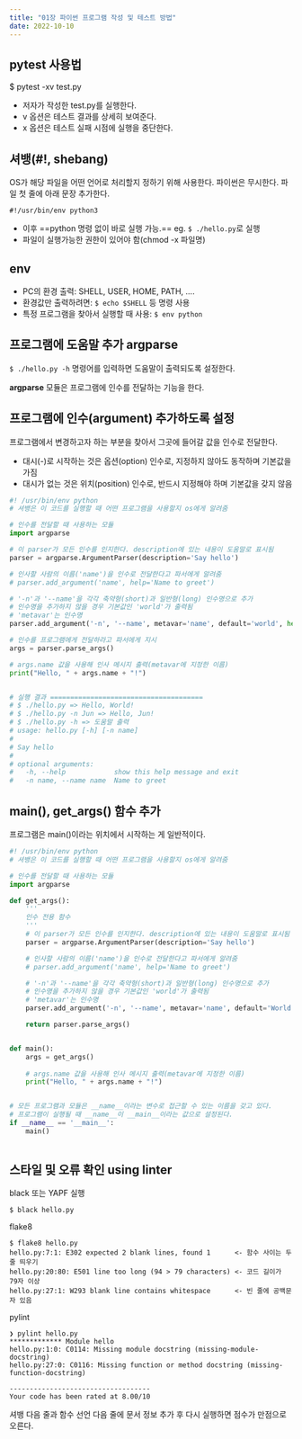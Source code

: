 ```yaml
---
title: "01장 파이썬 프로그램 작성 및 테스트 방법"
date: 2022-10-10
---
```


## pytest 사용법

$ pytest -xv test.py

- 저자가 작성한 test.py를 실행한다.
- v 옵션은 테스트 결과를 상세히 보여준다.
- x 옵션은 테스트 실패 시점에 실행을 중단한다. 


## 셔뱅(#!, shebang)

OS가 해당 파일을 어떤 언어로 처리할지 정하기 위해 사용한다. 파이썬은 무시한다. 파일 첫 줄에 아래 문장 추가한다.

`#!/usr/bin/env python3`

- 이후 ==python 명령 없이 바로 실행 가능.== eg. `$ ./hello.py`로 실행 
- 파일이 실행가능한 권한이 있어야 함(chmod -x 파일명)  


## env

- PC의 환경 출력: SHELL, USER, HOME, PATH, ....
- 환경값만 출력하려면: `$ echo $SHELL` 등 명령 사용
- 특정 프로그램을 찾아서 실행할 때 사용: `$ env python`


## 프로그램에 도움말 추가 argparse

`$ ./hello.py -h` 명령어를 입력하면 도움말이 출력되도록 설정한다.

**argparse** 모듈은 프로그램에 인수를 전달하는 기능을 한다.



## 프로그램에 인수(argument) 추가하도록 설정

프로그램에서 변경하고자 하는 부분을 찾아서 그곳에 들어갈 값을 인수로 전달한다. 

- 대시(-)로 시작하는 것은 옵션(option) 인수로, 지정하지 않아도 동작하며 기본값을 가짐
- 대시가 없는 것은 위치(position) 인수로, 반드시 지정해야 하며 기본값을 갖지 않음

```python
#! /usr/bin/env python
# 셔뱅은 이 코드를 실행할 때 어떤 프로그램을 사용할지 os에게 알려줌

# 인수를 전달할 때 사용하는 모듈
import argparse

# 이 parser가 모든 인수를 인지한다. description에 있는 내용이 도움말로 표시됨
parser = argparse.ArgumentParser(description='Say hello')

# 인사할 사람의 이름('name')을 인수로 전달한다고 파서에게 알려줌
# parser.add_argument('name', help='Name to greet')

# '-n'과 '--name'을 각각 축약형(short)과 일반형(long) 인수명으로 추가
# 인수명을 추가하지 않을 경우 기본값인 'world'가 출력됨
# 'metavar'는 인수명
parser.add_argument('-n', '--name', metavar='name', default='world', help='Name to greet')

# 인수를 프로그램에게 전달하라고 파서에게 지시
args = parser.parse_args()

# args.name 값을 사용해 인사 메시지 출력(metavar에 지정한 이름)
print("Hello, " + args.name + "!")


# 실행 결과 ======================================
# $ ./hello.py => Hello, World!
# $ ./hello.py -n Jun => Hello, Jun!
# $ ./hello.py -h => 도움말 출력
# usage: hello.py [-h] [-n name]
#
# Say hello
#
# optional arguments:
#   -h, --help            show this help message and exit
#   -n name, --name name  Name to greet

```


## main(), get_args() 함수 추가

프로그램은 main()이라는 위치에서 시작하는 게 일반적이다.

```python
#! /usr/bin/env python
# 셔뱅은 이 코드를 실행할 때 어떤 프로그램을 사용할지 os에게 알려줌

# 인수를 전달할 때 사용하는 모듈
import argparse

def get_args():
    '''
    인수 전용 함수
    '''
    # 이 parser가 모든 인수를 인지한다. description에 있는 내용이 도움말로 표시됨
    parser = argparse.ArgumentParser(description='Say hello')

    # 인사할 사람의 이름('name')을 인수로 전달한다고 파서에게 알려줌
    # parser.add_argument('name', help='Name to greet')

    # '-n'과 '--name'을 각각 축약형(short)과 일반형(long) 인수명으로 추가
    # 인수명을 추가하지 않을 경우 기본값인 'world'가 출력됨
    # 'metavar'는 인수명
    parser.add_argument('-n', '--name', metavar='name', default='World', help='Name to greet')

    return parser.parse_args()


def main():
    args = get_args()
    
    # args.name 값을 사용해 인사 메시지 출력(metavar에 지정한 이름)
    print("Hello, " + args.name + "!")


# 모든 프로그램과 모듈은 __name__이라는 변수로 접근할 수 있는 이름을 갖고 있다.
# 프로그램이 실행될 때 __name__이 __main__이라는 값으로 설정된다.
if __name__ == '__main__':
    main()
    
```


## 스타일 및 오류 확인 using linter

black 또는 YAPF 실행

`$ black hello.py`

flake8

```
$ flake8 hello.py
hello.py:7:1: E302 expected 2 blank lines, found 1      <- 함수 사이는 두 줄 띄우기
hello.py:20:80: E501 line too long (94 > 79 characters) <- 코드 길이가 79자 이상
hello.py:27:1: W293 blank line contains whitespace      <- 빈 줄에 공백문자 있음
```

pylint

```
❯ pylint hello.py
************* Module hello
hello.py:1:0: C0114: Missing module docstring (missing-module-docstring)
hello.py:27:0: C0116: Missing function or method docstring (missing-function-docstring)

-----------------------------------
Your code has been rated at 8.00/10
```

셔뱅 다음 줄과 함수 선언 다음 줄에 문서 정보 추가 후 다시 실행하면 점수가 만점으로 오른다.

